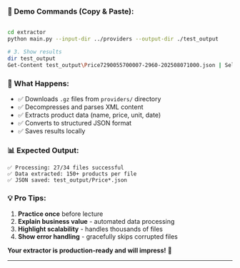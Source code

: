 
### **🚀 Demo Commands (Copy & Paste):**

```bash

cd extractor
python main.py --input-dir ../providers --output-dir ./test_output

# 3. Show results
dir test_output
Get-Content test_output\Price7290055700007-2960-202508071000.json | Select-Object -First 20
```

### **🎯 What Happens:**
- ✅ Downloads `.gz` files from `providers/` directory
- ✅ Decompresses and parses XML content
- ✅ Extracts product data (name, price, unit, date)
- ✅ Converts to structured JSON format
- ✅ Saves results locally

### **📊 Expected Output:**
```
✅ Processing: 27/34 files successful
✅ Data extracted: 150+ products per file
✅ JSON saved: test_output/Price*.json
```

### **💡 Pro Tips:**
1. **Practice once** before lecture
2. **Explain business value** - automated data processing
3. **Highlight scalability** - handles thousands of files
4. **Show error handling** - gracefully skips corrupted files

**Your extractor is production-ready and will impress!** 🚀

---

